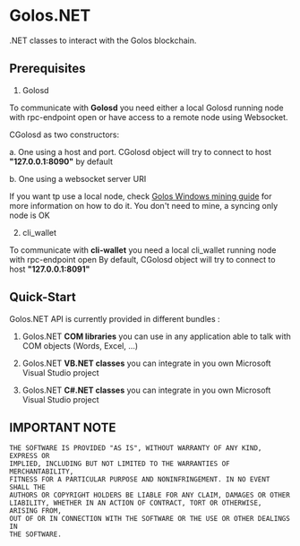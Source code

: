 # Golos.NET

.NET classes to interact with the Golos blockchain.

## Prerequisites

1. Golosd 

To communicate with **Golosd** you need either a local Golosd running node with  rpc-endpoint open or have access to a remote node using Websocket.

CGolosd as two constructors:

a. One  using a host and port. CGolosd object will try to connect to host **"127.0.0.1:8090"** by default

b. One using a websocket server URI

If you want tp use a local node, check [Golos Windows mining guide](https://Golosit.com/Golos/@bitcube/Golos-mining-in-microsoft-windows-a-miner-s-guide-part-2) for more information on how to do it.
You don't need to mine, a  syncing only node is OK

2. cli_wallet
 
To communicate with **cli-wallet** you need a local cli_wallet running node with rpc-endpoint open
By default, CGolosd object will try to connect to host **"127.0.0.1:8091"**

## Quick-Start

Golos.NET API is currently provided in different bundles :

1. Golos.NET **COM libraries** you can use in any application able to talk with COM objects (Words, Excel, ...)

2. Golos.NET **VB.NET classes** you can integrate in you own Microsoft Visual Studio project

3. Golos.NET **C#.NET classes** you can integrate in you own Microsoft Visual Studio project

## IMPORTANT NOTE

    THE SOFTWARE IS PROVIDED "AS IS", WITHOUT WARRANTY OF ANY KIND, EXPRESS OR
    IMPLIED, INCLUDING BUT NOT LIMITED TO THE WARRANTIES OF MERCHANTABILITY,
    FITNESS FOR A PARTICULAR PURPOSE AND NONINFRINGEMENT. IN NO EVENT SHALL THE
    AUTHORS OR COPYRIGHT HOLDERS BE LIABLE FOR ANY CLAIM, DAMAGES OR OTHER
    LIABILITY, WHETHER IN AN ACTION OF CONTRACT, TORT OR OTHERWISE, ARISING FROM,
    OUT OF OR IN CONNECTION WITH THE SOFTWARE OR THE USE OR OTHER DEALINGS IN
    THE SOFTWARE.
